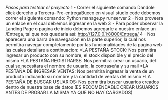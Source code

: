 *Pasos para testear el proyecto*
 1 - Correr el siguiente comando
 Dandole click derecho a Tercera-Pre-entregaBucco en visual studio code debemos correr el siguiente comando:
    Python manage.py runserver
2 - Nos proveera un enlace en el cual debemos ingresar en la web
3 - Para poder observar la Landing Page o pagina de inicio debemos agregarle a nuestro enlace un /Entrega, tal que nos quedaria así: http://127.0.0.1:8000/Entrega/
4 - Nos aparecera una barra de navegacion en la parte superior, la cual nos permitira navegar completamente por las funcionalidades de la pagina web las cuales detallare a continuacion:
*LA PESTAÑA STOCK: Nos permitira ingresar un producto con su nombre, el stock disponible y el precio del mismo
*LA PESTAÑA REGISTRARSE: Nos permitira crear un usuario, del cual se necesitara el nombre de usuario, la contraseña y su mail
*LA PESTAÑA DE INGRESAR VENTAS: Nos permitira ingresar la venta de un producto indicando su nombre y la cantidad de ventas del mismo
*LA PESTAÑA DE BUSCAR USUARIOS: Nos permitira buscar usuarios creados dentro de nuestra base de datos (ES RECOMENDABLE CREAR USUARIOS ANTES DE PROBAR LA MISMA YA QUE NO HAY CARGADOS)
